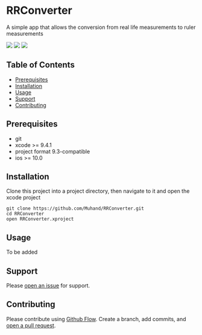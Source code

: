 # RRConverter
A simple app that allows the conversion from real life measurements to ruler measurements

<img src="https://img.shields.io/badge/Status-Beta/Pre-orange.svg"> <img src="https://img.shields.io/badge/Stable-v1.0.0-brightgreen.svg"> <img src="https://img.shields.io/badge/Development-v1.0.0-brightgreen.svg">

## Table of Contents
- [Prerequisites](#prerequisites)
- [Installation](#installation)
- [Usage](#usage)
- [Support](#support)
- [Contributing](#contributing)

## Prerequisites
- git
- xcode >= 9.4.1
- project format 9.3-compatible
- ios >= 10.0

## Installation

Clone this project into a project directory, then navigate to it and open the xcode project

```
git clone https://github.com/Muhand/RRConverter.git
cd RRConverter
open RRConverter.xproject
```

## Usage

To be added


## Support

Please [open an issue](https://github.com/Muhand/RRConverter/issues/new) for support.

## Contributing

Please contribute using [Github Flow](https://guides.github.com/introduction/flow/). Create a branch, add commits, and [open a pull request](https://github.com/Muhand/RRConverter/compare/).
